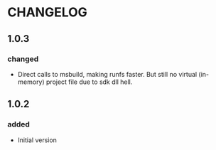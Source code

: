 # CHANGELOG

## 1.0.3 

### changed

* Direct calls to msbuild, making runfs faster. But still no virtual (in-memory) project file due to sdk dll hell.

## 1.0.2

### added

* Initial version
